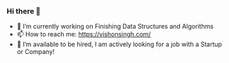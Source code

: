 ### Hi there 👋
- 🔭 I’m currently working on Finishing Data Structures and Algorithms
- 📫 How to reach me: https://vishonsingh.com/
- 🌱 I’m available to be hired, I am actively looking for a job with a Startup or Company!

<!--
**Symbolistic/Symbolistic** is a ✨ _special_ ✨ repository because its `README.md` (this file) appears on your GitHub profile.

Here are some ideas to get you started:

- 🔭 I’m currently working on ...
- 🌱 I’m currently learning ...
- 👯 I’m looking to collaborate on ...
- 🤔 I’m looking for help with ...
- 💬 Ask me about ...
- 📫 How to reach me: ...
- 😄 Pronouns: ...
- ⚡ Fun fact: ...
-->
